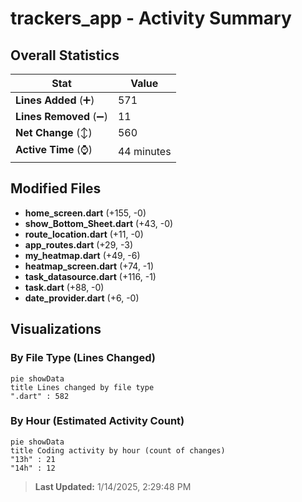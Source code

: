 # trackers_app - Activity Summary 

## Overall Statistics

| Stat                   | Value                                                             |
| ---------------------- | ----------------------------------------------------------------- |
| **Lines Added** (➕)   | 571                                          |
| **Lines Removed** (➖) | 11                                        |
| **Net Change** (↕)    | 560                |
| **Active Time** (⌚)   | 44 minutes |


## Modified Files
- **home_screen.dart** (+155, -0)
- **show_Bottom_Sheet.dart** (+43, -0)
- **route_location.dart** (+11, -0)
- **app_routes.dart** (+29, -3)
- **my_heatmap.dart** (+49, -6)
- **heatmap_screen.dart** (+74, -1)
- **task_datasource.dart** (+116, -1)
- **task.dart** (+88, -0)
- **date_provider.dart** (+6, -0)

## Visualizations

### By File Type (Lines Changed)

```mermaid
pie showData
title Lines changed by file type
".dart" : 582
```

### By Hour (Estimated Activity Count)

```mermaid
pie showData
title Coding activity by hour (count of changes)
"13h" : 21
"14h" : 12
```


> **Last Updated:** 1/14/2025, 2:29:48 PM
